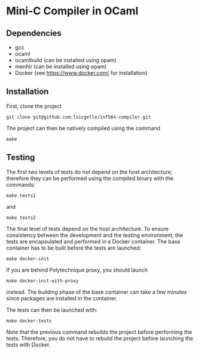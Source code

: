 # Mini-C Compiler in OCaml

## Dependencies

- gcc
- ocaml
- ocamlbuild (can be installed using opam)
- menhir (can be installed using opam)
- Docker (see https://www.docker.com/ for installation)

## Installation

First, clone the project
```
git clone git@github.com:loicgelle/inf564-compiler.git
```

The project can then be natively compiled using the command
```
make
```

## Testing

The first two levels of tests do not depend on the host architecture; therefore they can be performed using the compiled binary with the commands:

```
make tests1
```

and

```
make tests2
```

The final level of tests depend on the host architecture. To ensure consistency between the development and the testing environment, the tests are encapsulated and performed in a Docker container. The base container has to be built before the tests are launched:

```
make docker-init
```

If you are behind Polytechnique proxy, you should launch
```
make docker-init-with-proxy
```

instead. The building phase of the base container can take a few minutes since packages are installed in the container.

The tests can then be launched with:
```
make docker-tests
```

Note that the previous command rebuilds the project before performing the tests. Therefore, you do not have to rebuild the project before launching the tests with Docker.
